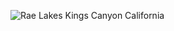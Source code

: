 ![Rae Lakes Kings Canyon California](https://images.squarespace-cdn.com/content/v1/58ddd25a15d5db2b31d11726/1565164590663-O0R2TXEIGIOZ4IOLIO0V/ke17ZwdGBToddI8pDm48kEP3XILZbd6clkwwwPPDzGJ7gQa3H78H3Y0txjaiv_0fDoOvxcdMmMKkDsyUqMSsMWxHk725yiiHCCLfrh8O1z5QPOohDIaIeljMHgDF5CVlOqpeNLcJ80NK65_fV7S1USJfBMlwhtiUUFKQ2Qtzx-UONIfB-9RFWha3Hf_VomFI5ck0MD3_q0rY3jFJjjoLbQ/kings-canyon-rae-lakes-loop-lake-campsite-reflection-9754.jpg?format=2500w)

